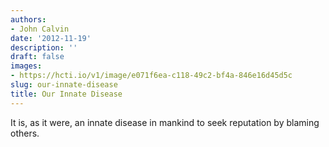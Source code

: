 ```yaml
---
authors:
- John Calvin
date: '2012-11-19'
description: ''
draft: false
images:
- https://hcti.io/v1/image/e071f6ea-c118-49c2-bf4a-846e16d45d5c
slug: our-innate-disease
title: Our Innate Disease
---
```


It is, as it were, an innate disease in mankind to seek reputation by blaming others.